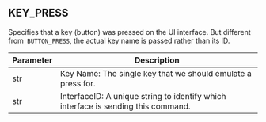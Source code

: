 ## KEY_PRESS

Specifies that a key (button) was pressed on the UI interface. But different from` BUTTON_PRESS`, the actual key name is passed rather than its ID.


| Parameter | Description |
| --- | --- |
| str | Key Name: The single key that we should emulate a press for.
| str | InterfaceID:  A unique string to identify which interface is sending this command. |






